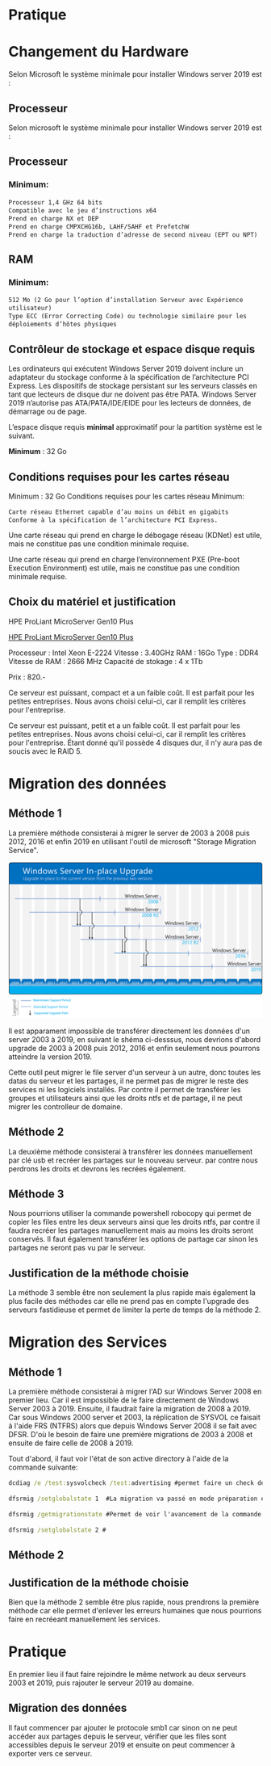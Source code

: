 # Pratique
# Changement du Hardware

Selon Microsoft le système minimale pour installer Windows server 2019 est :

## Processeur

Selon microsoft le système minimale pour installer Windows server 2019 est :
## Processeur
### Minimum:

    Processeur 1,4 GHz 64 bits
    Compatible avec le jeu d’instructions x64
    Prend en charge NX et DEP
    Prend en charge CMPXCHG16b, LAHF/SAHF et PrefetchW
    Prend en charge la traduction d’adresse de second niveau (EPT ou NPT)

## RAM
### Minimum:

    512 Mo (2 Go pour l’option d’installation Serveur avec Expérience utilisateur)
    Type ECC (Error Correcting Code) ou technologie similaire pour les déploiements d’hôtes physiques

## Contrôleur de stockage et espace disque requis

Les ordinateurs qui exécutent Windows Server 2019 doivent inclure un adaptateur du stockage conforme à la spécification de l’architecture PCI Express. Les dispositifs de stockage persistant sur les serveurs classés en tant que lecteurs de disque dur ne doivent pas être PATA. Windows Server 2019 n’autorise pas ATA/PATA/IDE/EIDE pour les lecteurs de données, de démarrage ou de page.

L’espace disque requis **minimal** approximatif pour la partition système est le suivant.

**Minimum** : 32 Go

## Conditions requises pour les cartes réseau

Minimum : 32 Go
Conditions requises pour les cartes réseau
Minimum:

    Carte réseau Ethernet capable d’au moins un débit en gigabits
    Conforme à la spécification de l’architecture PCI Express.

Une carte réseau qui prend en charge le débogage réseau (KDNet) est utile, mais ne constitue pas une condition minimale requise.

Une carte réseau qui prend en charge l’environnement PXE (Pre-boot Execution Environment) est utile, mais ne constitue pas une condition minimale requise.

## Choix du matériel et justification

HPE ProLiant MicroServer Gen10 Plus

[HPE ProLiant MicroServer Gen10 Plus](https://buy.hpe.com/ch/fr/servers/proliant-microserver/proliant-microserver/proliant-microserver/hpe-proliant-microserver-gen10-plus/p/1012241014)

Processeur : Intel Xeon E-2224
Vitesse : 3.40GHz
RAM : 16Go
Type : DDR4
Vitesse de RAM : 2666 MHz
Capacité de stokage : 4 x 1Tb

Prix : 820.-

Ce serveur est puissant, compact et a un faible coût. Il est parfait pour les petites entreprises. Nous avons choisi celui-ci, car il remplit les critères pour l'entreprise.

Ce serveur est puissant, petit et a un faible coût. Il est parfait pour les petites entreprises. Nous avons choisi celui-ci, car il remplit les critères pour l'entreprise. Étant donné qu'il possède 4 disques dur, il n'y aura pas de soucis avec le RAID 5.



# Migration des données
## Méthode 1

La première méthode consisterai à migrer le server de 2003 à 2008 puis 2012, 2016 et enfin 2019 en utilisant l'outil de microsoft "Storage Migration Service".

![alt text](images/Autres/upgrade-paths.png)

Il est apparament impossible de transférer directement les données d'un server 2003 à 2019, en suivant le shéma ci-desssus, nous devrions d'abord upgrade de 2003 à 2008 puis 2012, 2016 et enfin seulement nous pourrons atteindre la version 2019.

Cette outil peut migrer le file server d'un serveur à un autre, donc toutes les datas du serveur et les partages, il ne permet pas de migrer le reste des services ni les logiciels installés. Par contre il permet de transférer les groupes et utilisateurs ainsi que les droits ntfs et de partage, il ne peut migrer les controlleur de domaine.

## Méthode 2

La deuxième méthode consisterai à transférer les données manuellement par clé usb et recréer les partages sur le nouveau serveur. par contre nous perdrons les droits et devrons les recrées également.

## Méthode 3

Nous pourrions utiliser la commande powershell robocopy qui permet de copier les files entre les deux serveurs ainsi que les droits ntfs, par contre il faudra recréer les partages manuellement mais au moins les droits seront conservés. Il faut également transférer les options de partage car sinon les partages ne seront pas vu par le serveur.

## Justification de la méthode choisie

La méthode 3 semble être non seulement la plus rapide mais également la plus facile des méthodes car elle ne prend pas en compte l'upgrade des serveurs fastidieuse et permet de limiter la perte de temps de la méthode 2.

# Migration des Services

## Méthode 1

La première méthode consisterai à migrer l'AD sur Windows Server 2008 en premier lieu. Car il est impossible de le faire directement de Windows Server 2003 à 2019.  Ensuite, il faudrait faire la migration de 2008 à 2019.  Car sous Windows 2000 server et 2003, la réplication de SYSVOL ce faisait à l'aide FRS (NTFRS) alors que depuis Windows Server 2008 il se fait avec DFSR. D'où le besoin de faire une première migrations de 2003 à 2008 et ensuite de faire celle de 2008 à 2019. <br/>

Tout d'abord, il faut voir l'état de son active directory à l'aide de la commande suivante:

```cmd
dcdiag /e /test:sysvolcheck /test:advertising #permet faire un check de sysvol et du domaine controller
```

```cmd
dfsrmig /setglobalstate 1  #La migration va passé en mode préparation et va faire une copie de SYSVOL avec le nom SYSVOL_DFSR
```

```cmd
dfsrmig /getmigrationstate #Permet de voir l'avancement de la commande que l'on vient de faire. Jusqu'a ce que ça nous mette le fait qu'on a réussi.
```

```cmd
dfsrmig /setglobalstate 2 #
```

## Méthode 2

## Justification de la méthode choisie

Bien que la méthode 2 semble être plus rapide, nous prendrons la première méthode car elle permet d'enlever les erreurs humaines que nous pourrions faire en recréeant manuellement les services.

# Pratique

En premier lieu il faut faire rejoindre le même network au deux serveurs 2003 et 2019, puis rajouter le serveur 2019 au domaine.

## Migration des données

Il faut commencer par ajouter le protocole smb1 car sinon on ne peut accéder aux partages depuis le serveur, vérifier que les files sont accessibles depuis le serveur 2019 et ensuite on peut commencer à exporter vers ce serveur.
